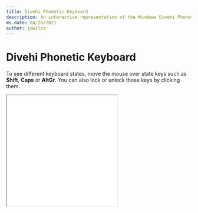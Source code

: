 ```yaml
---
title: Divehi Phonetic Keyboard
description: An interactive representation of the Windows Divehi PhoneticKeyboard. To see different keyboard states, click or move the mouse over the state keys.
ms.date: 04/26/2021
author: jowilco
---
```


# Divehi Phonetic Keyboard

To see different keyboard states, move the mouse over state keys such as **Shift**, **Caps** or **AltGr**. You can also lock or unlock those keys by clicking them.

<iframe src="kbddiv1.html" height="300"></iframe>
